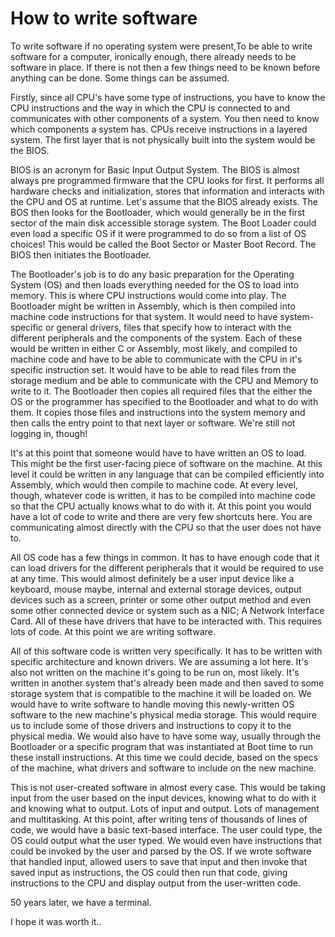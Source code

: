 # How to write software

To write software if no operating system were present,To be able to write software for a computer, ironically enough, there already needs to be software in place.  If there is not then a few things need to be known before anything can be done. Some things can be assumed.

Firstly, since all CPU's have some type of instructions, you have to know the CPU instructions and the way in which the CPU is connected to and communicates with other components of a system.  You then need to know which components a system has.  CPUs receive instructions in a layered system.  The first layer that is not physically built into the system would be the BIOS.

BIOS is an acronym for Basic Input Output System.  The BIOS is almost always pre programmed firmware that the CPU looks for first.  It performs all hardware checks and initialization, stores that information and interacts with the CPU and OS at runtime.  Let's assume that the BIOS already exists.  The BOS then looks for the Bootloader, which would generally be in the first sector of the main disk accessible storage system.  The Boot Loader could even load a specific OS if it were programmed to do so from a list of OS choices!  This would be called the Boot Sector or Master Boot Record.  The BIOS then initiates the Bootloader.

The Bootloader's job is to do any basic preparation for the Operating System (OS) and then loads everything needed for the OS to load into memory.  This is where CPU instructions would come into play.  The Bootloader might be written in Assembly, which is then compiled into machine code instructions for that system.  It would need to have system-specific or general drivers, files that specify how to interact with the different peripherals and the components of the system.  Each of these would be written in either C or Assembly, most likely, and compiled to machine code and have to be able to communicate with the CPU in it's specific instruction set.  It would have to be able to read files from the storage medium and be able to communicate with the CPU and Memory to write to it.  The Bootloader then copies all required files that the either the OS or the programmer has specified to the Bootloader and what to do with them.  It copies those files and instructions into the system memory and then calls the entry point to that next layer or software.  We're still not logging in, though!

It's at this point that someone would have to have written an OS to load.  This might be the first user-facing piece of software on the machine.  At this level it could be written in any language that can be compiled efficiently into Assembly, which would then compile to machine code.  At every level, though, whatever code is written, it has to be compiled into machine code so that the CPU actually knows what to do with it.  At this point you would have a lot of code to write and there are very few shortcuts here.  You are communicating almost directly with the CPU so that the user does not have to.

All OS code has a few things in common.  It has to have enough code that it can load drivers for the different peripherals that it would be required to use at any time.  This would almost definitely be a user input device like a keyboard, mouse maybe, internal and external storage devices, output devices such as a screen, printer or some other output method and even some other connected device or system such as a NIC; A Network Interface Card.  All of these have drivers that have to be interacted with.  This requires lots of code.  At this point we are writing software.

All of this software code is written very specifically.  It has to be written with specific architecture and known drivers.   We are assuming a lot here.  It's also not written on the machine it's going to be run on, most likely.  It's written in another system that's already been made and then saved to some storage system that is compatible to the machine it will be loaded on.  We would have to write software to handle moving this newly-written OS software to the new machine's physical media storage.  This would require us to include some of those drivers and instructions to copy it to the physical media.  We would also have to have some way, usually through the Bootloader or a specific program that was instantiated at Boot time to run these install instructions.  At this time we could decide, based on the specs of the machine, what drivers and software to include on the new machine.

This is not user-created software in almost every case.  This would be taking input from the user based on the input devices, knowing what to do with it and knowing what to output.  Lots of input and output.  Lots of management and multitasking.  At this point, after writing tens of thousands of lines of code, we would have a basic text-based interface.  The user could type, the OS could output what the user typed.  We would even have instructions that could be invoked by the user and parsed by the OS.  If we wrote software that handled input, allowed users to save that input and then invoke that saved input as instructions, the OS could then run that code, giving instructions to the CPU and display output from the user-written code.

50 years later, we have a terminal.

I hope it was worth it..